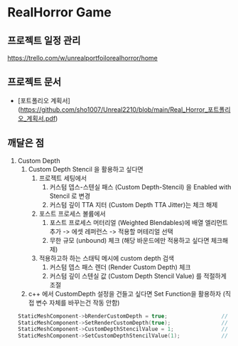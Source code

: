 # RealHorror Game

## 프로젝트 일정 관리
https://trello.com/w/unrealportfoilorealhorror/home

## 프로젝트 문서
* [포트폴리오 계획서] (https://github.com/sho1007/Unreal2210/blob/main/Real_Horror_포트폴리오_계획서.pdf)

## 깨달은 점
1. Custom Depth
    1. Custom Depth Stencil 을 활용하고 싶다면
        1. 프로젝트 세팅에서
            1. 커스텀 뎁스-스텐실 패스 (Custom Depth-Stencil) 을 Enabled with Stencil 로 변경
            2. 커스텀 깊이 TTA 지터 (Custom Depth TTA Jitter)는 체크 해제
        2. 포스트 프로세스 볼륨에서 
            1. 포스트 프로세스 머터리얼 (Weighted Blendables)에 배열 엘리먼트 추가 -> 에셋 레퍼런스 -> 적용할 머테리얼 선택
            2. 무한 규모 (unbound) 체크 (해당 바운드에만 적용하고 싶다면 체크해제)
        3. 적용하고하 하는 스태틱 메시에 custom depth 검색
            1. 커스텀 뎁스 패스 렌더 (Render Custom Depth) 체크
            2. 커스텀 깊이 스텐실 값 (Custom Depth Stencil Value) 를 적절하게 조절
    1. c++ 에서 CustomDepth 설정을 건들고 싶다면 Set Function을 활용하자
    (직접 변수 자체를 바꾸는건 작동 안함)
    ```c++
    StaticMeshComponent->bRenderCustomDepth = true;                 // 작동 X
    StaticMeshComponent->SetRenderCustomDepth(true);                // 작동 O
    StaticMeshComponent->CustomDepthStencilValue = 1;               // 작동 X
    StaticMeshComponent->SetCustomDepthStencilValue(1);             // 작동 O
    ```
